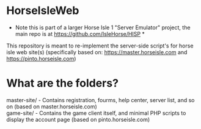# HorseIsleWeb
* Note this is part of a larger Horse Isle 1 "Server Emulator" project, the main repo is at https://github.com/IsleHorse/HISP *

This repository is meant to re-implement the server-side script's for horse isle web site(s)
(specifically based on: https://master.horseisle.com and https://pinto.horseisle.com)

# What are the folders?
master-site/ - Contains registration, fourms, help center, server list, and so on (based on master.horseisle.com)          
game-site/ - Contains the game client itself, and minimal PHP scripts to display the account page (based on pinto.horseisle.com)         
